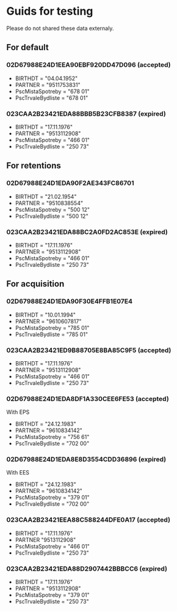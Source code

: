 # Guids for testing

Please do not shared these data externaly.

## For default

### 02D67988E24D1EEA90EBF920DD47D096 (accepted)

- BIRTHDT = "04.04.1952"
- PARTNER = "9511753831"
- PscMistaSpotreby = "678 01"
- PscTrvaleBydliste = "678 01"

### 023CAA2B23421EDA88BBB5B23CFB8387 (expired)

- BIRTHDT = "17.11.1976"
- PARTNER = "9513112908"
- PscMistaSpotreby = "466 01"
- PscTrvaleBydliste = "250 73"

## For retentions

### 02D67988E24D1EDA90F2AE343FC86701

- BIRTHDT = "21.02.1954"
- PARTNER = "9510838554"
- PscMistaSpotreby = "500 12"
- PscTrvaleBydliste = "500 12"

### 023CAA2B23421EDA88BC2A0FD2AC853E (expired)

- BIRTHDT = "17.11.1976"
- PARTNER = "9513112908"
- PscMistaSpotreby = "466 01"
- PscTrvaleBydliste = "250 73"

## For acquisition

### 02D67988E24D1EDA90F30E4FFB1E07E4

- BIRTHDT = "10.01.1994"
- PARTNER = "9610607817"
- PscMistaSpotreby = "785 01"
- PscTrvaleBydliste = "785 01"

### 023CAA2B23421ED9B88705E8BA85C9F5 (accepted)

- BIRTHDT = "17.11.1976"
- PARTNER = "9513112908"
- PscMistaSpotreby = "466 01"
- PscTrvaleBydliste = "250 73"

### 02D67988E24D1EDA8DF1A330CEE6FE53 (accepted)
With EPS

- BIRTHDT = "24.12.1983"
- PARTNER = "9610834142"
- PscMistaSpotreby = "756 61"
- PscTrvaleBydliste = "702 00"

### 02D67988E24D1EDA8E8D3554CDD36896 (expired)
With EES

- BIRTHDT = "24.12.1983"
- PARTNER = "9610834142"
- PscMistaSpotreby = "379 01"
- PscTrvaleBydliste = "702 00"

### 023CAA2B23421EEA88C588244DFE0A17 (accepted)

- BIRTHDT = "17.11.1976"
- PARTNER	"9513112908"
- PscMistaSpotreby = "466 01"
- PscTrvaleBydliste = "250 73"

### 023CAA2B23421EDA88D2907442BBBCC6 (expired)

- BIRTHDT = "17.11.1976"
- PARTNER = "9513112908"
- PscMistaSpotreby = "379 01"
- PscTrvaleBydliste = "250 73"